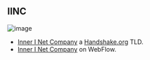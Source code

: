 ## IINC

![image](https://user-images.githubusercontent.com/37987346/101912317-96206680-3b8f-11eb-910e-d9d7e5015035.png) 

- [Inner I Net Company](https://shapereality.innerinetcompany.hns.to/) a [Handshake.org](https://handshake.org/) TLD.
- [Inner I Net Company](https://innerinetcompany.webflow.io/) on WebFlow.

